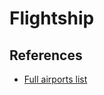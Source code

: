 # Flightship

## References

-   [Full airports list](https://nginx.openflights.org/data.php#airport)
